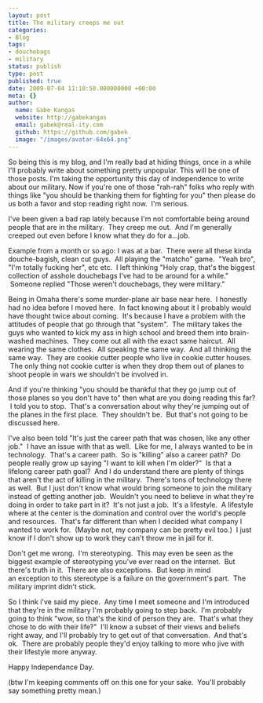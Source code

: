 ```yaml
---
layout: post
title: The military creeps me out
categories:
- Blog
tags:
- douchebags
- military
status: publish
type: post
published: true
date: 2009-07-04 11:10:50.000000000 +00:00
meta: {}
author:
  name: Gabe Kangas
  website: http://gabekangas
  email: gabek@real-ity.com
  github: https://github.com/gabek
  image: "/images/avatar-64x64.png"
---
```

So being this is my blog, and I\'m really bad at hiding things, once in a while I\'ll probably write about something pretty unpopular. This will be one of those posts. I\'m taking the opportunity this day of independence to write about our military. Now if you\'re one of those \"rah-rah\" folks who reply with things like \"you should be thanking them for fighting for you\" then please do us both a favor and stop reading right now.  I\'m serious.

I\'ve been given a bad rap lately because I\'m not comfortable being around people that are in the military.  They creep me out.  And I\'m generally creeped out even before I know what they do for a\...job.

Example from a month or so ago: I was at a bar.  There were all these kinda douche-bagish, clean cut guys.  All playing the \"matcho\" game.   \"Yeah bro\", \"I\'m totally fucking her\", etc etc.  I left thinking \"Holy crap, that\'s the biggest collection of asshole douchebags I\'ve had to be around for a while.\"  Someone replied \"Those weren\'t douchebags, they were military.\"

Being in Omaha there\'s some murder-plane air base near here.  I honestly had no idea before I moved here.  In fact knowing about it I probably would have thought twice about coming.  It\'s because I have a problem with the attitudes of people that go through that \"system\".   The military takes the guys who wanted to kick my ass in high school and breed them into brain-washed machines.  They come out all with the exact same haircut.  All wearing the same clothes.  All speaking the same way.  And all thinking the same way.  They are cookie cutter people who live in cookie cutter houses.  The only thing not cookie cutter is when they drop them out of planes to shoot people in wars we shouldn\'t be involved in.

And if you\'re thinking \"you should be thankful that they go jump out of those planes so you don\'t have to\" then what are you doing reading this far?  I told you to stop.  That\'s a conversation about why they\'re jumping out of the planes in the first place.  They shouldn\'t be.  But that\'s not going to be discussed here.

I\'ve also been told \"It\'s just the career path that was chosen, like any other job.\"  I have an issue with that as well.  Like for me, I always wanted to be in technology.  That\'s a career path.  So is \"killing\" also a career path?  Do people really grow up saying \"I want to kill when I\'m older?\"  Is that a lifelong career path goal?   And I do understand there are plenty of things that aren\'t the act of killing in the military.  There\'s tons of technology there as well.   But I just don\'t know what would bring someone to join the military instead of getting another job.  Wouldn\'t you need to believe in what they\'re doing in order to take part in it?  It\'s not just a job.   It\'s a lifestyle.  A lifestyle where
at the center is the domination and control over the world\'s people and resources.  That\'s far different than when I decided what company I wanted to work for.  (Maybe not, my company can be pretty evil too.)  I just know if I don\'t show up to work they can\'t throw me in jail for it.

Don\'t get me wrong.  I\'m stereotyping.  This may even be seen as the biggest example of stereotyping you\'ve ever read on the internet.  But there\'s truth in it.  There are also exceptions.  But keep in mind an exception to this stereotype is a failure on the government\'s part.   The military imprint didn\'t stick.

So I think i\'ve said my piece.  Any time I meet someone and I\'m introduced that they\'re in the military I\'m probably going to step back.  I\'m probably going to think \"wow, so that\'s the kind of person they are.  That\'s what they chose to do with their life?\"  I\'ll know a subset of their views and beliefs right away, and I\'ll probably try to get out of that conversation.  And that\'s ok.  There are probably people they\'d enjoy talking to more who jive with their lifestyle more anyway.

Happy Independance Day.

(btw I\'m keeping comments off on this one for your sake.  You\'ll probably say something pretty mean.)

